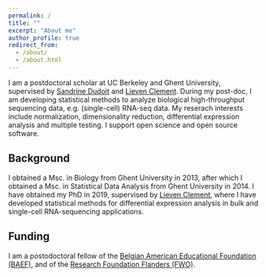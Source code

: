 ```yaml
---
permalink: /
title: ""
excerpt: "About me"
author_profile: true
redirect_from: 
  - /about/
  - /about.html
---
```


I am a postdoctoral scholar at UC Berkeley and Ghent University, supervised by [Sandrine Dudoit](https://www.stat.berkeley.edu/users/sandrine/) and [Lieven Clement](https://statomics.github.io/).
During my post-doc, I am developing statistical methods to analyze biological high-throughput sequencing data, e.g. (single-cell) RNA-seq data. My reserach interests include normalization, dimensionality reduction, differential expression analysis and multiple testing.
I support open science and open source software.

## Background

I obtained a Msc. in Biology from Ghent University in 2013, after which I obtained a Msc. in Statistical Data Analysis from Ghent University in 2014.
I have obtained my PhD in 2019, supervised by [Lieven Clement](https://statomics.github.io/), where I have developed statistical methods for differential expression analysis in bulk and single-cell RNA-sequencing applications.

## Funding

I am a postodoctoral fellow of the [Belgian American Educational Foundation (BAEF)](www.baef.be), and of the [Research Foundation Flanders (FWO)](www.fwo.be).
